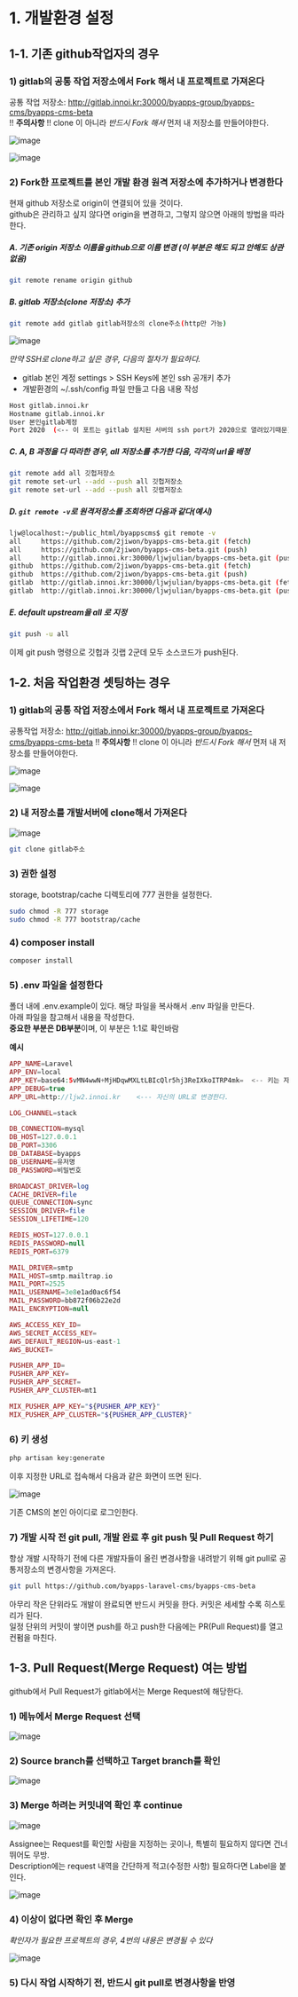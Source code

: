 # 1. 개발환경 설정

## 1-1. 기존 github작업자의 경우

### 1) gitlab의 공통 작업 저장소에서 Fork 해서 내 프로젝트로 가져온다

공통 작업 저장소: http://gitlab.innoi.kr:30000/byapps-group/byapps-cms/byapps-cms-beta  
!! **주의사항** !! clone 이 아니라 _반드시 Fork 해서_ 먼저 내 저장소를 만들어야한다.

![image](./img/GitLab001.png)  

![image](./img/GitLab002.png)

### 2) Fork한 프로젝트를 본인 개발 환경 원격 저장소에 추가하거나 변경한다

현재 github 저장소로 origin이 연결되어 있을 것이다.  
github은 관리하고 싶지 않다면 origin을 변경하고, 그렇지 않으면 아래의 방법을 따라한다.

##### A. 기존 origin 저장소 이름을 github으로 이름 변경 (이 부분은 해도 되고 안해도 상관없음)
```bash
git remote rename origin github
```
##### B. gitlab 저장소(clone 저장소) 추가
```bash
git remote add gitlab gitlab저장소의 clone주소(http만 가능)   
```
![image](./img/GitLab003.png)

*만약 SSH로 clone하고 싶은 경우, 다음의 절차가 필요하다.*
- gitlab 본인 계정 settings > SSH Keys에 본인 ssh 공개키 추가
- 개발환경의 ~/.ssh/config 파일 만들고 다음 내용 작성

```bash
Host gitlab.innoi.kr
Hostname gitlab.innoi.kr
User 본인gitlab계정
Port 2020  (<-- 이 포트는 gitlab 설치된 서버의 ssh port가 2020으로 열려있기때문)
```
##### C. A, B 과정을 다 따라한 경우, all 저장소를 추가한 다음, 각각의 url을 배정  
```bash
git remote add all 깃헙저장소
git remote set-url --add --push all 깃헙저장소  
git remote set-url --add --push all 깃랩저장소
```
##### D. ``git remote -v``로  원격저장소를 조회하면 다음과 같다(예시)
```bash
ljw@localhost:~/public_html/byappscms$ git remote -v
all     https://github.com/2jiwon/byapps-cms-beta.git (fetch)
all     https://github.com/2jiwon/byapps-cms-beta.git (push)
all     http://gitlab.innoi.kr:30000/ljwjulian/byapps-cms-beta.git (push)
github  https://github.com/2jiwon/byapps-cms-beta.git (fetch)
github  https://github.com/2jiwon/byapps-cms-beta.git (push)
gitlab  http://gitlab.innoi.kr:30000/ljwjulian/byapps-cms-beta.git (fetch)
gitlab  http://gitlab.innoi.kr:30000/ljwjulian/byapps-cms-beta.git (push)
```
##### E. default upstream을 all 로 지정
```bash
git push -u all
```
이제 git push 명령으로 깃헙과 깃랩 2군데 모두 소스코드가 push된다.

## 1-2. 처음 작업환경 셋팅하는 경우

### 1) gitlab의 공통 작업 저장소에서 Fork 해서 내 프로젝트로 가져온다

공통작업 저장소: http://gitlab.innoi.kr:30000/byapps-group/byapps-cms/byapps-cms-beta
!! **주의사항** !! clone 이 아니라 _반드시 Fork 해서_ 먼저 내 저장소를 만들어야한다.

![image](./img/GitLab001.png)  

![image](./img/GitLab002.png)

### 2) 내 저장소를 개발서버에 clone해서 가져온다

![image](./img/GitLab003.png)
```bash
git clone gitlab주소
```
### 3) 권한 설정
storage, bootstrap/cache 디렉토리에 777 권한을 설정한다.

```bash
sudo chmod -R 777 storage
sudo chmod -R 777 bootstrap/cache
```

### 4) composer install
```bash
composer install
```
### 5) .env 파일을 설정한다
폴더 내에 .env.example이 있다. 해당 파일을 복사해서 .env 파일을 만든다.  
아래 파일을 참고해서 내용을 작성한다.   
**중요한 부분은 DB부분**이며, 이 부분은 1:1로 확인바람

**예시**
```php
APP_NAME=Laravel
APP_ENV=local
APP_KEY=base64:5vMN4wwN+MjHDqwMXLtLBIcQlr5hj3ReIXkoITRP4mk=  <-- 키는 자동생성임
APP_DEBUG=true
APP_URL=http://ljw2.innoi.kr    <--- 자신의 URL로 변경한다.

LOG_CHANNEL=stack

DB_CONNECTION=mysql
DB_HOST=127.0.0.1
DB_PORT=3306
DB_DATABASE=byapps
DB_USERNAME=유저명
DB_PASSWORD=비밀번호

BROADCAST_DRIVER=log
CACHE_DRIVER=file
QUEUE_CONNECTION=sync
SESSION_DRIVER=file
SESSION_LIFETIME=120

REDIS_HOST=127.0.0.1
REDIS_PASSWORD=null
REDIS_PORT=6379

MAIL_DRIVER=smtp
MAIL_HOST=smtp.mailtrap.io
MAIL_PORT=2525
MAIL_USERNAME=3e8e1ad0ac6f54
MAIL_PASSWORD=bb872f06b22e2d
MAIL_ENCRYPTION=null

AWS_ACCESS_KEY_ID=
AWS_SECRET_ACCESS_KEY=
AWS_DEFAULT_REGION=us-east-1
AWS_BUCKET=

PUSHER_APP_ID=
PUSHER_APP_KEY=
PUSHER_APP_SECRET=
PUSHER_APP_CLUSTER=mt1

MIX_PUSHER_APP_KEY="${PUSHER_APP_KEY}"
MIX_PUSHER_APP_CLUSTER="${PUSHER_APP_CLUSTER}"
```

### 6) 키 생성

```bash
php artisan key:generate
```
이후 지정한 URL로 접속해서 다음과 같은 화면이 뜨면 된다.

![image](./img/003.png)

기존 CMS의 본인 아이디로 로그인한다.  

### 7) 개발 시작 전 git pull, 개발 완료 후 git push 및 Pull Request 하기
항상 개발 시작하기 전에 다른 개발자들이 올린 변경사항을 내려받기 위해 git pull로 공통저장소의 변경사항을 가져온다.

```bash
git pull https://github.com/byapps-laravel-cms/byapps-cms-beta
```

아무리 작은 단위라도 개발이 완료되면 반드시 커밋을 한다. 커밋은 세세할 수록 히스토리가 된다.  
일정 단위의 커밋이 쌓이면 push를 하고 push한 다음에는 PR(Pull Request)를 열고 컨펌을 마친다.  

## 1-3. Pull Request(Merge Request) 여는 방법

github에서 Pull Request가 gitlab에서는 Merge Request에 해당한다.  

### 1) 메뉴에서 Merge Request 선택

![image](./img/GitLab004.png)  

### 2) Source branch를 선택하고 Target branch를 확인

![image](./img/GitLab005.png)  

### 3) Merge 하려는 커밋내역 확인 후 continue

![image](./img/GitLab006.png)

Assignee는 Request를 확인할 사람을 지정하는 곳이나, 특별히 필요하지 않다면 건너뛰어도 무방.  
Description에는 request 내역을 간단하게 적고(수정한 사항) 필요하다면 Label을 붙인다.  

![image](./img/GitLab007.png)

### 4) 이상이 없다면 확인 후 Merge  

*확인자가 필요한 프로젝트의 경우, 4번의 내용은 변경될 수 있다*

![image](./img/GitLab008.png)

### 5) 다시 작업 시작하기 전, 반드시 git pull로 변경사항을 반영  
